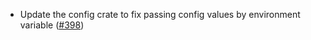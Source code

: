 - Update the config crate to fix passing config values by environment variable
  ([#398](https://github.com/anoma/namada/pull/398))